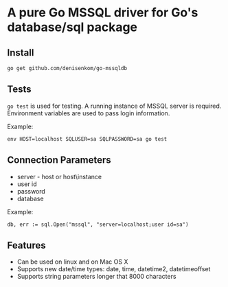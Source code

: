# A pure Go MSSQL driver for Go's database/sql package

## Install

    go get github.com/denisenkom/go-mssqldb

## Tests

`go test` is used for testing. A running instance of MSSQL server is required.
Environment variables are used to pass login information.

Example:

    env HOST=localhost SQLUSER=sa SQLPASSWORD=sa go test

## Connection Parameters

* server - host or host\instance
* user id
* password
* database

Example:

    db, err := sql.Open("mssql", "server=localhost;user id=sa")

## Features

* Can be used on linux and on Mac OS X
* Supports new date/time types: date, time, datetime2, datetimeoffset
* Supports string parameters longer that 8000 characters
